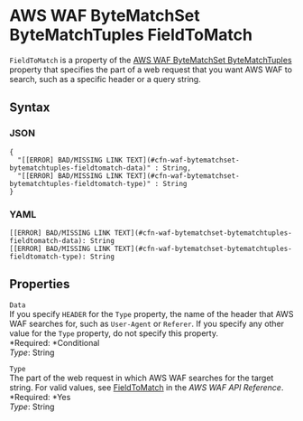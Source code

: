 # AWS WAF ByteMatchSet ByteMatchTuples FieldToMatch<a name="aws-properties-waf-bytematchset-bytematchtuples-fieldtomatch"></a>

`FieldToMatch` is a property of the [AWS WAF ByteMatchSet ByteMatchTuples](aws-properties-waf-bytematchset-bytematchtuples.md) property that specifies the part of a web request that you want AWS WAF to search, such as a specific header or a query string\.

## Syntax<a name="w3ab2c21c14e1633b5"></a>

### JSON<a name="aws-properties-waf-bytematchset-bytematchtuples-fieldtomatch-syntax.json"></a>

```
{
  "[[ERROR] BAD/MISSING LINK TEXT](#cfn-waf-bytematchset-bytematchtuples-fieldtomatch-data)" : String,
  "[[ERROR] BAD/MISSING LINK TEXT](#cfn-waf-bytematchset-bytematchtuples-fieldtomatch-type)" : String
}
```

### YAML<a name="aws-properties-waf-bytematchset-bytematchtuples-fieldtomatch-syntax.yaml"></a>

```
[[ERROR] BAD/MISSING LINK TEXT](#cfn-waf-bytematchset-bytematchtuples-fieldtomatch-data): String
[[ERROR] BAD/MISSING LINK TEXT](#cfn-waf-bytematchset-bytematchtuples-fieldtomatch-type): String
```

## Properties<a name="w3ab2c21c14e1633b7"></a>

`Data`  
If you specify `HEADER` for the `Type` property, the name of the header that AWS WAF searches for, such as `User-Agent` or `Referer`\. If you specify any other value for the `Type` property, do not specify this property\.  
*Required: *Conditional  
*Type*: String

`Type`  
The part of the web request in which AWS WAF searches for the target string\. For valid values, see [FieldToMatch](http://docs.aws.amazon.com/waf/latest/APIReference/API_FieldToMatch.html) in the *AWS WAF API Reference*\.  
*Required: *Yes  
*Type*: String